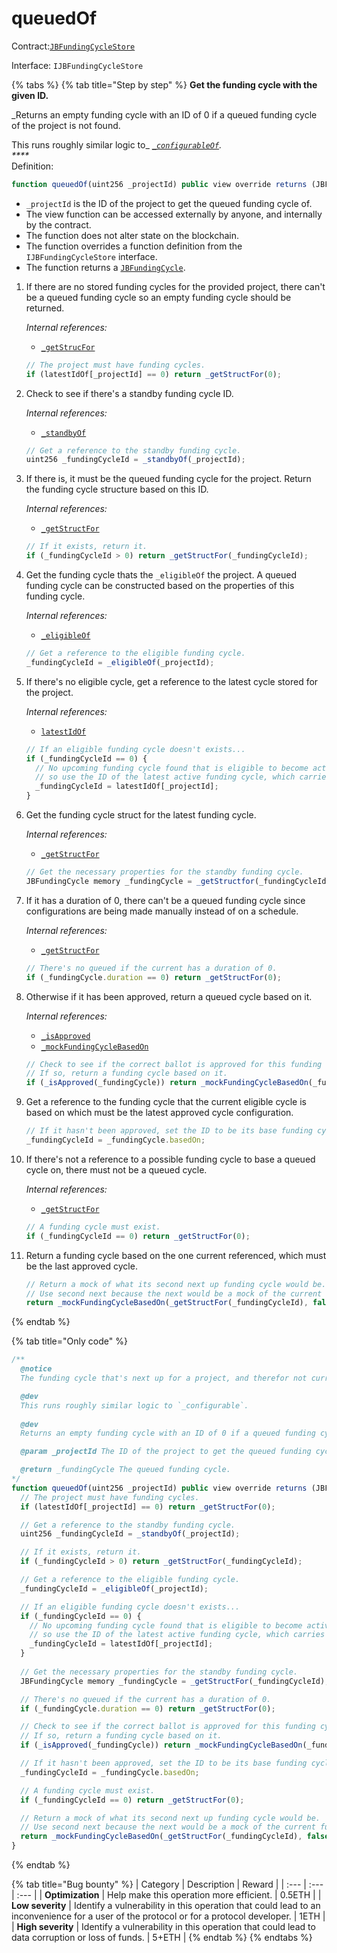 # queuedOf

Contract:[`JBFundingCycleStore`](../)​‌

Interface: `IJBFundingCycleStore`

{% tabs %}
{% tab title="Step by step" %}
**Get the funding cycle with the given ID.**

_Returns an empty funding cycle with an ID of 0 if a queued funding cycle of the project is not found.  
  
This runs roughly similar logic to_ [_`_configurableOf`_](_configurableof.md)_.  
****_  
Definition:

```javascript
function queuedOf(uint256 _projectId) public view override returns (JBFundingCycle memory) { ... }
```

* `_projectId` is the ID of the project to get the queued funding cycle of.
* The view function can be accessed externally by anyone, and internally by the contract. 
* The function does not alter state on the blockchain.
* The function overrides a function definition from the `IJBFundingCycleStore` interface.
* The function returns a [`JBFundingCycle`](../../../data-structures/jbfundingcycle.md).

1. If there are no stored funding cycles for the provided project, there can't be a queued funding cycle so an empty funding cycle should be returned.  


   _Internal references:_

   * [`_getStrucFor`](_getstructfor.md)

   ```javascript
   // The project must have funding cycles.
   if (latestIdOf[_projectId] == 0) return _getStructFor(0);
   ```

2. Check to see if there's a standby funding cycle ID.  


   _Internal references:_

   * [`_standbyOf`](_getstructfor.md)

   ```javascript
   // Get a reference to the standby funding cycle.
   uint256 _fundingCycleId = _standbyOf(_projectId);
   ```

3. If there is, it must be the queued funding cycle for the project. Return the funding cycle structure based on this ID.  


   _Internal references:_

   * [`_getStructFor`](_getstructfor.md)

   ```javascript
   // If it exists, return it.
   if (_fundingCycleId > 0) return _getStructFor(_fundingCycleId);
   ```

4. Get the funding cycle thats the `_eligibleOf` the project. A queued funding cycle can be constructed based on the properties of this funding cycle.  


   _Internal references:_

   * [`_eligibleOf`](_getstructfor.md)

   ```javascript
   // Get a reference to the eligible funding cycle.
   _fundingCycleId = _eligibleOf(_projectId);
   ```

5. If there's no eligible cycle, get a reference to the latest cycle stored for the project.  


   _Internal references:_

   * [`latestIdOf`](../properties/latestidof.md)

   ```javascript
   // If an eligible funding cycle doesn't exists...
   if (_fundingCycleId == 0) {
     // No upcoming funding cycle found that is eligible to become active,
     // so use the ID of the latest active funding cycle, which carries the last configured cycle.
     _fundingCycleId = latestIdOf[_projectId];
   }
   ```

6. Get the funding cycle struct for the latest funding cycle.   


   _Internal references:_

   * [`_getStructFor`](_getstructfor.md)

   ```javascript
   // Get the necessary properties for the standby funding cycle.
   JBFundingCycle memory _fundingCycle = _getStructfor(_fundingCycleId);
   ```

7. If it has a duration of 0, there can't be a queued funding cycle since configurations are being made manually instead of on a schedule.   


   _Internal references:_

   * [`_getStructFor`](_getstructfor.md)

   ```javascript
   // There's no queued if the current has a duration of 0.
   if (_fundingCycle.duration == 0) return _getStructFor(0);
   ```

8. Otherwise if it has been approved, return a queued cycle based on it.  


   _Internal references:_

   * [`_isApproved`](_getstructfor.md)
   * [`_mockFundingCycleBasedOn`](_mockfundingcyclebasedon.md)

   ```javascript
   // Check to see if the correct ballot is approved for this funding cycle.
   // If so, return a funding cycle based on it.
   if (_isApproved(_fundingCycle)) return _mockFundingCycleBasedOn(_fundingCycle, false);
   ```

9. Get a reference to the funding cycle that the current eligible cycle is based on which must be the latest approved cycle configuration.

   ```javascript
   // If it hasn't been approved, set the ID to be its base funding cycle, which carries the last approved configuration.
   _fundingCycleId = _fundingCycle.basedOn;
   ```

10. If there's not a reference to a possible funding cycle to base a queued cycle on, there must not be a queued cycle.  


    _Internal references:_

    * [`_getStructFor`](_getstructfor.md)

    ```javascript
    // A funding cycle must exist.
    if (_fundingCycleId == 0) return _getStructFor(0);
    ```

11. Return a funding cycle based on the one current referenced, which must be the last approved cycle.

    ```javascript
    // Return a mock of what its second next up funding cycle would be.
    // Use second next because the next would be a mock of the current funding cycle.
    return _mockFundingCycleBasedOn(_getStructFor(_fundingCycleId), false);
    ```
{% endtab %}

{% tab title="Only code" %}
```javascript
/**
  @notice 
  The funding cycle that's next up for a project, and therefor not currently accepting payments.

  @dev 
  This runs roughly similar logic to `_configurable`.
  
  @dev
  Returns an empty funding cycle with an ID of 0 if a queued funding cycle of the project is not found.

  @param _projectId The ID of the project to get the queued funding cycle of.

  @return _fundingCycle The queued funding cycle.
*/
function queuedOf(uint256 _projectId) public view override returns (JBFundingCycle memory) {
  // The project must have funding cycles.
  if (latestIdOf[_projectId] == 0) return _getStructFor(0);

  // Get a reference to the standby funding cycle.
  uint256 _fundingCycleId = _standbyOf(_projectId);

  // If it exists, return it.
  if (_fundingCycleId > 0) return _getStructFor(_fundingCycleId);

  // Get a reference to the eligible funding cycle.
  _fundingCycleId = _eligibleOf(_projectId);

  // If an eligible funding cycle doesn't exists...
  if (_fundingCycleId == 0) {
    // No upcoming funding cycle found that is eligible to become active,
    // so use the ID of the latest active funding cycle, which carries the last configured cycle.
    _fundingCycleId = latestIdOf[_projectId];
  }
    
  // Get the necessary properties for the standby funding cycle.
  JBFundingCycle memory _fundingCycle = _getStructFor(_fundingCycleId);

  // There's no queued if the current has a duration of 0.
  if (_fundingCycle.duration == 0) return _getStructFor(0);

  // Check to see if the correct ballot is approved for this funding cycle.
  // If so, return a funding cycle based on it.
  if (_isApproved(_fundingCycle)) return _mockFundingCycleBasedOn(_fundingCycle, false);

  // If it hasn't been approved, set the ID to be its base funding cycle, which carries the last approved configuration.
  _fundingCycleId = _fundingCycle.basedOn;

  // A funding cycle must exist.
  if (_fundingCycleId == 0) return _getStructFor(0);

  // Return a mock of what its second next up funding cycle would be.
  // Use second next because the next would be a mock of the current funding cycle.
  return _mockFundingCycleBasedOn(_getStructFor(_fundingCycleId), false);
}
```
{% endtab %}

{% tab title="Bug bounty" %}
| Category | Description | Reward |
| :--- | :--- | :--- |
| **Optimization** | Help make this operation more efficient. | 0.5ETH |
| **Low severity** | Identify a vulnerability in this operation that could lead to an inconvenience for a user of the protocol or for a protocol developer. | 1ETH |
| **High severity** | Identify a vulnerability in this operation that could lead to data corruption or loss of funds. | 5+ETH |
{% endtab %}
{% endtabs %}

